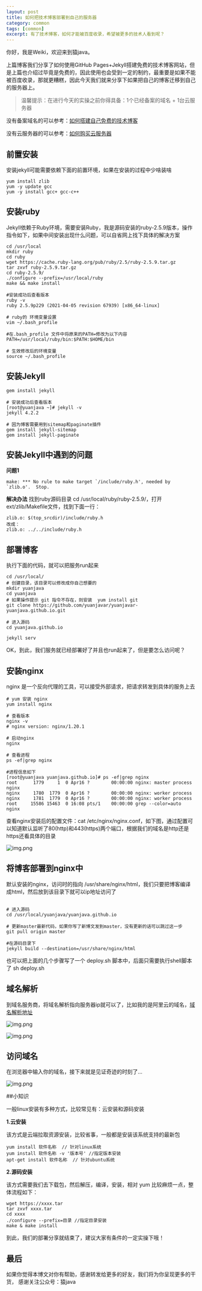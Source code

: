 ```yaml
---
layout: post
title: 如何把技术博客部署到自己的服务器
category: common
tags: [common]
excerpt: 有了技术博客，如何才能被百度收录，希望被更多的技术人看到呢？
---
```


你好，我是Weiki，欢迎来到猿java。

上篇博客我们分享了如何使用GitHub Pages+Jekyll搭建免费的技术博客网站，但是上篇也介绍过毕竟是免费的，因此使用也会受到一定的制约，最重要是如果不能被百度收录，那就更糟糕，因此今天我们就来分享下如果把自己的博客迁移到自己的服务器上。
> 温馨提示：在进行今天的实操之前你得具备：1个已经备案的域名 + 1台云服务器

没有备案域名的可以参考：[如何搭建自己免费的技术博客](https://www.yuanjava.cn/common/2022/03/21/domain.html)

没有云服务器的可以参考：[如何购买云服务器](https://www.yuanjava.cn/common/2022/03/22/buyserver.html)

## 前置安装

安装jekyll可能需要依赖下面的前置环境，如果在安装的过程中少啥装啥

```shell
yum install zlib
yum -y update gcc
yum -y install gcc+ gcc-c++
```

## 安装ruby

Jekyll依赖于Ruby环境，需要安装Ruby，我是源码安装的ruby-2.5.9版本，操作指令如下，如果中间安装出现什么问题，可以自省网上找下具体的解决方案
```shell
cd /usr/local
mkdir ruby
cd ruby
wget https://cache.ruby-lang.org/pub/ruby/2.5/ruby-2.5.9.tar.gz
tar zxvf ruby-2.5.9.tar.gz
cd ruby-2.5.9/
./configure --prefix=/usr/local/ruby
make && make install

#安装成功后查看版本
ruby -v
ruby 2.5.9p229 (2021-04-05 revision 67939) [x86_64-linux]

# ruby的 环境变量设置
vim ~/.bash_profile

#在.bash_profile 文件中将原来的PATH=修改为以下内容
PATH=/usr/local/ruby/bin:$PATH:$HOME/bin

# 生效修改后的环境变量
source ~/.bash_profile

```


## **安装Jekyll**

```shell
gem install jekyll

# 安装成功后查看版本
[root@yuanjava ~]# jekyll -v
jekyll 4.2.2

# 因为博客需要用到sitemap和paginate插件
gem install jekyll-sitemap
gem install jekyll-paginate

```


## 安装Jekyll中遇到的问题

**问题1**

```shell
make: *** No rule to make target `/include/ruby.h', needed by `zlib.o'.  Stop.
```
**解决办法**
找到ruby源码目录   cd /usr/local/ruby/ruby-2.5.9/，打开ext/zlib/Makefile文件，找到下面一行：

```shell
zlib.o: $(top_srcdir)/include/ruby.h
改成：
zlib.o: ../../include/ruby.h
```



## **部署博客**

执行下面的代码，就可以把服务run起来
```shell
cd /usr/local/
# 创建目录，该目录可以修改成你自己想要的
mkdir yuanjava
cd yuanjava
# 如果操作提示 git 指令不存在，则安装  yum install git
git clone https://github.com/yuanjavar/yuanjavar-yuanjava.github.io.git

# 进入源码
cd yuanjava.github.io

jekyll serv

```

OK，到此，我们服务就已经部署好了并且也run起来了，但是要怎么访问呢？

## 安装nginx
nginx 是一个反向代理的工具，可以接受外部请求，把请求转发到具体的服务上去
```shell
# yum 安装 nginx
yum install nginx

# 查看版本
nginx -v
# nginx version: nginx/1.20.1

# 启动nginx
nginx

# 查看进程
ps -ef|grep nginx

#进程信息如下
[root@yuanjava yuanjava.github.io]# ps -ef|grep nginx
root      1779     1  0 Apr16 ?        00:00:00 nginx: master process nginx
nginx     1780  1779  0 Apr16 ?        00:00:00 nginx: worker process
nginx     1781  1779  0 Apr16 ?        00:00:00 nginx: worker process
root     15586 15463  0 16:08 pts/1    00:00:00 grep --color=auto nginx
```

查看nginx安装后的配置文件：cat /etc/nginx/nginx.conf，如下图，通过配置可以知道默认监听了80(http)和443(https)两个端口，根据我们的域名是http还是https还看具体的目录

![img.png](https://www.yuanjava.cn/assets/md/deployserver/img_3.png)

## 将博客部署到nginx中
默认安装的nginx，访问时的指向 /usr/share/nginx/html，我们只要把博客编译成html，然后放到该目录下就可以ip地址访问了

```shell

# 进入源码
cd /usr/local/yuanjava/yuanjava.github.io

# 更新master最新代码，如果你写了新博文发到master，没有更新的话可以跳过这一步
git pull origin master

#在源码目录下
jekyll build --destination=/usr/share/nginx/html
```

也可以把上面的几个步骤写了一个 deploy.sh 脚本中，后面只需要执行shell脚本了  sh deploy.sh 

## 域名解析

到域名服务商，将域名解析指向服务器ip就可以了，比如我的是阿里云的域名，[域名解析地址](https://dc.console.aliyun.com/next/index?spm=5176.12818093.ProductAndService--ali--widget-home-product-recent.dre2.449616d0kmjY5n#/domain-list/all)

![img.png](https://www.yuanjava.cn/assets/md/deployserver/img_1.png)

![img.png](https://www.yuanjava.cn/assets/md/deployserver/img_2.png)

## 访问域名

在浏览器中输入你的域名，接下来就是见证奇迹的时刻了...

![img.png](https://www.yuanjava.cn/assets/md/deployserver/img.png)


##小知识

一般linux安装有多种方式，比较常见有：云安装和源码安装

**1.云安装**  

该方式是云端拉取资源安装，比较省事，一般都是安装该系统支持的最新包
```shell
yum install 软件名称  // 针对linux系统
yum install 软件名称 -v '版本号' //指定版本安装 
apt-get install 软件名称  // 针对ubuntu系统
```



**2.源码安装**

该方式需要我们去下载包，然后解压，编译，安装，相对 yum 比较麻烦一点，整体流程如下：
```shell
wget https://xxxx.tar
tar zxvf xxxx.tar
cd xxxx
./configure --prefix=目录 //指定目录安装
make & make install
```

到此，我们的部署分享就结束了，建议大家有条件的一定实操下哦！


## 最后

如果你觉得本博文对你有帮助，感谢转发给更多的好友，我们将为你呈现更多的干货， 感谢关注公众号：猿java
